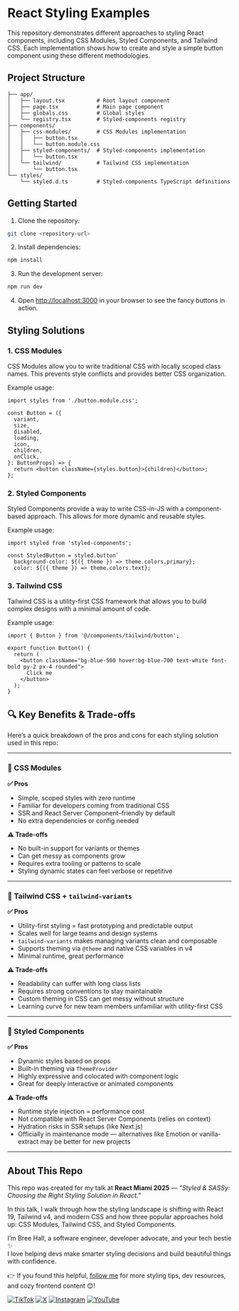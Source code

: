 # React Styling Examples

This repository demonstrates different approaches to styling React components, including CSS Modules, Styled Components, and Tailwind CSS. Each implementation shows how to create and style a simple button component using these different methodologies.

## Project Structure

```
├── app/
│   ├── layout.tsx          # Root layout component
│   ├── page.tsx            # Main page component
│   ├── globals.css         # Global styles
│   └── registry.tsx        # Styled-components registry
├── components/
│   ├── css-modules/        # CSS Modules implementation
│   │   ├── button.tsx
│   │   └── button.module.css
│   ├── styled-components/  # Styled-components implementation
│   │   └── button.tsx
│   └── tailwind/           # Tailwind CSS implementation
│       └── button.tsx
└── styles/
    └── styled.d.ts         # Styled-components TypeScript definitions
```

## Getting Started

1. Clone the repository:

```bash
git clone <repository-url>
```

2. Install dependencies:

```bash
npm install
```

3. Run the development server:

```bash
npm run dev
```

4. Open [http://localhost:3000](http://localhost:3000) in your browser to see the fancy buttons in action.

## Styling Solutions

### 1. CSS Modules

CSS Modules allow you to write traditional CSS with locally scoped class names. This prevents style conflicts and provides better CSS organization.

Example usage:

```tsx
import styles from './button.module.css';

const Button = ({
  variant,
  size,
  disabled,
  loading,
  icon,
  children,
  onClick,
}: ButtonProps) => {
  return <button className={styles.button}>{children}</button>;
};
```

### 2. Styled Components

Styled Components provide a way to write CSS-in-JS with a component-based approach. This allows for more dynamic and reusable styles.

Example usage:

```tsx
import styled from 'styled-components';

const StyledButton = styled.button`
  background-color: ${({ theme }) => theme.colors.primary};
  color: ${({ theme }) => theme.colors.text};
```

### 3. Tailwind CSS

Tailwind CSS is a utility-first CSS framework that allows you to build complex designs with a minimal amount of code.

Example usage:

```tsx
import { Button } from '@/components/tailwind/button';

export function Button() {
  return (
    <button className="bg-blue-500 hover:bg-blue-700 text-white font-bold py-2 px-4 rounded">
      Click me
    </button>
  );
}
```

## 🔍 Key Benefits & Trade-offs

Here’s a quick breakdown of the pros and cons for each styling solution used in this repo:

---

### 🧩 CSS Modules

**✅ Pros**

- Simple, scoped styles with zero runtime
- Familiar for developers coming from traditional CSS
- SSR and React Server Component–friendly by default
- No extra dependencies or config needed

**⚠️ Trade-offs**

- No built-in support for variants or themes
- Can get messy as components grow
- Requires extra tooling or patterns to scale
- Styling dynamic states can feel verbose or repetitive

---

### 🎀 Tailwind CSS + `tailwind-variants`

**✅ Pros**

- Utility-first styling = fast prototyping and predictable output
- Scales well for large teams and design systems
- `tailwind-variants` makes managing variants clean and composable
- Supports theming via `@theme` and native CSS variables in v4
- Minimal runtime, great performance

**⚠️ Trade-offs**

- Readability can suffer with long class lists
- Requires strong conventions to stay maintainable
- Custom theming in CSS can get messy without structure
- Learning curve for new team members unfamiliar with utility-first CSS

---

### 💅 Styled Components

**✅ Pros**

- Dynamic styles based on props
- Built-in theming via `ThemeProvider`
- Highly expressive and colocated with component logic
- Great for deeply interactive or animated components

**⚠️ Trade-offs**

- Runtime style injection = performance cost
- Not compatible with React Server Components (relies on context)
- Hydration risks in SSR setups (like Next.js)
- Officially in maintenance mode — alternatives like Emotion or vanilla-extract may be better for new projects

---

## About This Repo

This repo was created for my talk at **React Miami 2025** — _“Styled & SASSy: Choosing the Right Styling Solution in React.”_

In this talk, I walk through how the styling landscape is shifting with React 19, Tailwind v4, and modern CSS and how three popular approaches hold up: CSS Modules, Tailwind CSS, and Styled Components.

I’m Bree Hall, a software engineer, developer advocate, and your tech bestie ✨  
I love helping devs make smarter styling decisions and build beautiful things with confidence.

👉 If you found this helpful, [follow me](https://x.com/bytesofbree) for more styling tips, dev resources, and cozy frontend content 😊!

[![TikTok](https://img.shields.io/badge/TikTok-000000?style=for-the-badge&logo=tiktok&logoColor=white)](https://www.tiktok.com/@bytesofbree) [![X](https://img.shields.io/badge/X-000000?style=for-the-badge&logo=x&logoColor=white)](https://x.com/bytesofbree) [![Instagram](https://img.shields.io/badge/Instagram-E4405F?style=for-the-badge&logo=instagram&logoColor=white)](https://www.instagram.com/bytesofbree) [![YouTube](https://img.shields.io/badge/YouTube-FF0000?style=for-the-badge&logo=youtube&logoColor=white)](https://www.youtube.com/@bytesofbree)
